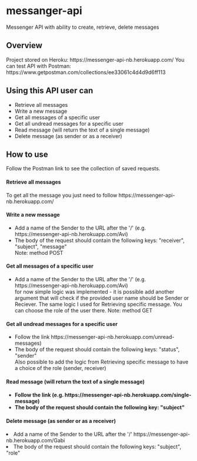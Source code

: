# messanger-api
Messenger API with ability to create, retrieve, delete messages

<h2>Overview</h2>
Project stored on Heroku: https://messenger-api-nb.herokuapp.com/
You can test API with Postman: https://www.getpostman.com/collections/ee33061c4d4d9d6ff113

<h2>Using this API user can</h2>
<ul>
  <li>Retrieve all messages</li>
  <li>Write a new message</li>
  <li>Get all messages of a specific user</li>
  <li>Get all undread messages for a specific user</li>
  <li>Read message (will return the text of a single message)</li>
  <li>Delete message (as sender or as a receiver)</li>
</ul>

<h2>How to use</h2>
Follow the Postman link to see the collection of saved requests.

<h4>Retrieve all messages</h4>
To get all the message you just need to follow https://messenger-api-nb.herokuapp.com/

<h4>Write a new message</h4>
<ul>
<li>Add a name of the Sender to the URL after the '/' (e.g. https://messenger-api-nb.herokuapp.com/Avi)</li>
<li>The body of the request should contain the following keys: "receiver", "subject", "message"</li>
Note: method POST
</ul>

<h4>Get all messages of a specific user</h4>
<ul>
<li>Add a name of the Sender to the URL after the '/' (e.g. https://messenger-api-nb.herokuapp.com/Avi)</li>
for now simple logic was implemented - it is possible add another argument that will check if the provided user name should be Sender or Reciever. The same logic I used for Retrieving specific message. You can choose the role of the user there.
Note: method GET
</ul>

<h4>Get all undread messages for a specific user</h4>
<ul>
<li>Follow the link https://messenger-api-nb.herokuapp.com/unread-messages)</li>
<li>The body of the request should contain the following keys: "status", "sender"</li>
Also possible to add the logic from Retrieving specific message to have a choice of the role (sender, receiver)
</ul>

<h4>Read message (will return the text of a single message)<h4>
 <ul>
<li>Follow the link (e.g. https://messenger-api-nb.herokuapp.com/single-message)</li>
<li>The body of the request should contain the following key: "subject"</li>
</ul>
  
<h4>Delete message (as sender or as a receiver)</h4>
<li>Add a name of the Sender to the URL after the '/' https://messenger-api-nb.herokuapp.com/Gabi</li>
<li>The body of the request should contain the following keys: "subject", "role"
